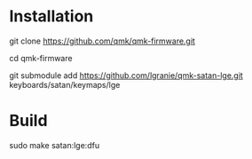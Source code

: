 # Installation

git clone https://github.com/qmk/qmk-firmware.git

cd qmk-firmware

git submodule add https://github.com/lgranie/qmk-satan-lge.git keyboards/satan/keymaps/lge

# Build

sudo make satan:lge:dfu

